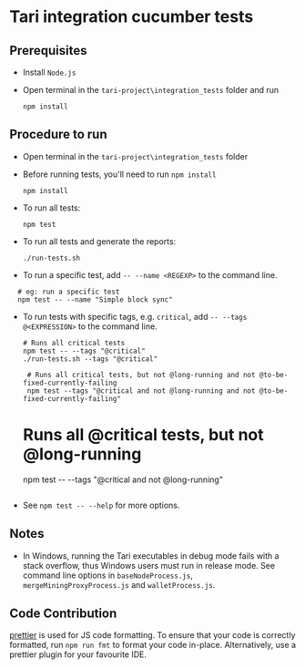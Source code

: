 # Tari integration cucumber tests

## Prerequisites

- Install `Node.js`

- Open terminal in the `tari-project\integration_tests` folder and run
  ```
  npm install
  ```

## Procedure to run

- Open terminal in the `tari-project\integration_tests` folder

- Before running tests, you'll need to run `npm install`

  ```
  npm install
  ```

- To run all tests:

  ```
  npm test
  ```

- To run all tests and generate the reports:

  ```
  ./run-tests.sh
  ```

- To run a specific test, add `-- --name <REGEXP>` to the command line.

```shell
  # eg: run a specific test
  npm test -- --name "Simple block sync"
```

- To run tests with specific tags, e.g. `critical`, add `-- --tags @<EXPRESSION>` to the command line.

  ```shell
  # Runs all critical tests
  npm test -- --tags "@critical"
  ./run-tests.sh --tags "@critical"

   # Runs all critical tests, but not @long-running and not @to-be-fixed-currently-failing
   npm test --tags "@critical and not @long-running and not @to-be-fixed-currently-failing"
  ```

  # Runs all @critical tests, but not @long-running

  npm test -- --tags "@critical and not @long-running"

  ```

  ```

- See `npm test -- --help` for more options.

## Notes

- In Windows, running the Tari executables in debug mode fails with a stack overflow, thus Windows users must
  run in release mode. See command line options in `baseNodeProcess.js`, `mergeMiningProxyProcess.js`
  and `walletProcess.js`.

## Code Contribution

[prettier](https://prettier.io/) is used for JS code formatting. To ensure that your code is correctly
formatted, run `npm run fmt` to format your code in-place. Alternatively, use a prettier plugin for your favourite IDE.
